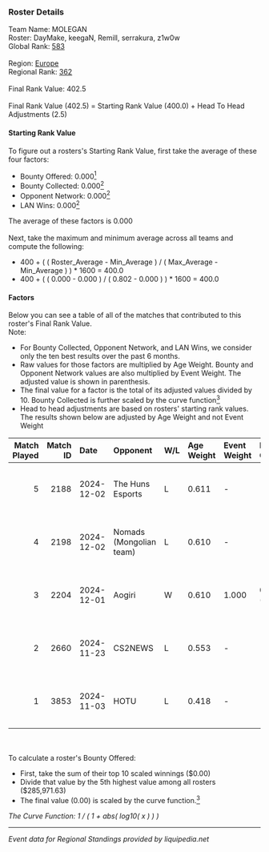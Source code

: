 ### Roster Details<br />
Team Name: MOLEGAN<br />
Roster: DayMake, keegaN, Remill, serrakura, z1w0w<br />
Global Rank: [583](../../standings_global_2025_02_28.md)<br />
<br />
Region: [Europe]( ../../standings_europe_2025_02_28.md)<br />
Regional Rank: [362]( ../../standings_europe_2025_02_28.md)<br />
<br />
Final Rank Value:  402.5<br />
<br />
Final Rank Value (402.5) = Starting Rank Value (400.0) + Head To Head Adjustments (2.5)<br />

#### Starting Rank Value<br />
To figure out a rosters's Starting Rank Value, first take the average of these four factors:<br />
- Bounty Offered: 0.000[<sup>1</sup>](#table2)
- Bounty Collected: 0.000[<sup>2</sup>](#table1)
- Opponent Network: 0.000[<sup>2</sup>](#table1)
- LAN Wins: 0.000[<sup>2</sup>](#table1)

The average of these factors is 0.000<br />
<br />
Next, take the maximum and minimum average across all teams and compute the following:<br />
- 400 + ( ( Roster_Average - Min_Average ) / ( Max_Average - Min_Average ) ) * 1600 = 400.0
- 400 + ( ( 0.000 - 0.000 ) / ( 0.802 - 0.000 ) ) * 1600 = 400.0


#### Factors<br />
Below you can see a table of all of the matches that contributed to this roster's Final Rank Value.<br />
Note:<br />

- For Bounty Collected, Opponent Network, and LAN Wins, we consider only the ten best results over the past 6 months.
- Raw values for those factors are multiplied by Age Weight. Bounty and Opponent Network values are also multiplied by Event Weight. The adjusted value is shown in parenthesis.
- The final value for a factor is the total of its adjusted values divided by 10. Bounty Collected is further scaled by the curve function[<sup>3</sup>](#curveFunction)
- Head to head adjustments are based on rosters' starting rank values. The results shown below are adjusted by Age Weight and not Event Weight
<span id="table1"></span><br />


| Match Played | Match ID | Date       | Opponent                | W/L | Age Weight | Event Weight | Bounty Collected | Opponent Network | LAN Wins  | H2H Adj. | Roster                                    |
| -: | -: | :- | :- | :- | :- | :- | :- | :- | :- | -: | :- |
|            5 |     2188 | 2024-12-02 | The Huns Esports        | L   | 0.611      | -            | -                | -                | -         |    -0.24 | DayMake, keegaN, Remill, serrakura, z1w0w |
|            4 |     2198 | 2024-12-02 | Nomads (Mongolian team) | L   | 0.610      | -            | -                | -                | -         |    -1.24 | DayMake, keegaN, Remill, serrakura, z1w0w |
|            3 |     2204 | 2024-12-01 | Aogiri                  | W   | 0.610      | 1.000        | 0.000 (0.000)    | 0.000 (0.000)    | 0 (0.000) |     9.59 | DayMake, keegaN, Remill, serrakura, z1w0w |
|            2 |     2660 | 2024-11-23 | CS2NEWS                 | L   | 0.553      | -            | -                | -                | -         |    -4.68 | ax1nty, DayMake, Deavoid, Remill, z1w0w   |
|            1 |     3853 | 2024-11-03 | HOTU                    | L   | 0.418      | -            | -                | -                | -         |    -0.94 | keegaN, Remill, reNIK, Semsys, z1w0w      |

<br />
<span id="table2"></span><br />
To calculate a roster's Bounty Offered:<br />

- First, take the sum of their top 10 scaled winnings ($0.00)
- Divide that value by the 5th highest value among all rosters ($285,971.63)
- The final value (0.00) is scaled by the curve function.[<sup>3</sup>](#curveFunction)

<span id="curveFunction"></span>_The Curve Function: 1 / ( 1 + abs( log10( x ) ) )_<br />

---
_Event data for Regional Standings provided by liquipedia.net_<br />
